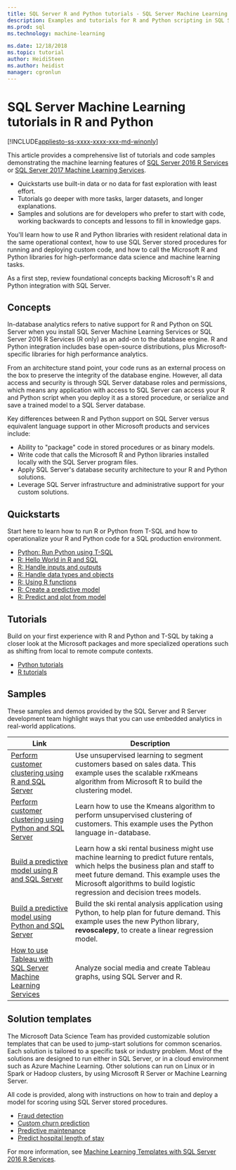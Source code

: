 ```yaml
---
title: SQL Server R and Python tutorials - SQL Server Machine Learning
description: Examples and tutorials for R and Python scripting in SQL Server Machine Learning Services.
ms.prod: sql
ms.technology: machine-learning

ms.date: 12/18/2018  
ms.topic: tutorial
author: HeidiSteen
ms.author: heidist
manager: cgronlun
---
```

# SQL Server Machine Learning tutorials in R and Python
[!INCLUDE[appliesto-ss-xxxx-xxxx-xxx-md-winonly](../../includes/appliesto-ss-xxxx-xxxx-xxx-md-winonly.md)]

This article provides a comprehensive list of tutorials and code samples demonstrating the machine learning features of [SQL Server 2016 R Services](../install/sql-r-services-windows-install.md) or [SQL Server 2017 Machine Learning Services](../install/sql-machine-learning-services-windows-install.md). 

+ Quickstarts use built-in data or no data for fast exploration with least effort.
+ Tutorials go deeper with more tasks, larger datasets, and longer explanations.
+ Samples and solutions are for developers who prefer to start with code, working backwards to concepts and lessons to fill in knowledge gaps.

You'll learn how to use R and Python libraries with resident relational data in the same operational context, how to use SQL Server stored procedures for running and deploying custom code, and how to call the Microsoft R and Python libraries for high-performance data science and machine learning tasks.

As a first step, review foundational concepts backing Microsoft's R and Python integration with SQL Server.

## Concepts

In-database analytics refers to native support for R and Python on SQL Server when you install SQL Server Machine Learning Services or SQL Server 2016 R Services (R only) as an add-on to the database engine. R and Python integration includes base open-source distributions, plus Microsoft-specific libraries for high performance analytics.

From an architecture stand point, your code runs as an external process on the box to preserve the integrity of the database engine. However, all data access and security is through SQL Server database roles and permissions, which means any application with access to SQL Server can access your R and Python script when you deploy it as a stored procedure, or serialize and save a trained model to a SQL Server database.

Key differences between R and Python support on SQL Server versus equivalent language support in other Microsoft products and services include:

+ Ability to "package" code in stored procedures or as binary models.
+ Write code that calls the Microsoft R and Python libraries installed locally with the SQL Server program files.
+ Apply SQL Server's database security architecture to your R and Python solutions.
+ Leverage SQL Server infrastructure and administrative support for your custom solutions.

## Quickstarts

Start here to learn how to run R or Python from T-SQL and how to operationalize your R and Python code for a SQL production environment.

+ [Python: Run Python using T-SQL](run-python-using-t-sql.md)
+ [R: Hello World in R and SQL](rtsql-using-r-code-in-transact-sql-quickstart.md)
+ [R: Handle inputs and outputs](rtsql-working-with-inputs-and-outputs.md)
+ [R: Handle data types and objects](rtsql-r-and-sql-data-types-and-data-objects.md)
+ [R: Using R functions](rtsql-using-r-functions-with-sql-server-data.md)
+ [R: Create a predictive model](rtsql-create-a-predictive-model-r.md)
+ [R: Predict and plot from model](rtsql-predict-and-plot-from-model.md)

## Tutorials

Build on your first experience with R and Python and T-SQL by taking a closer look at the Microsoft packages and more specialized operations such as shifting from local to remote compute contexts.

+ [Python tutorials](sql-server-python-tutorials.md)
+ [R tutorials](sql-server-r-tutorials.md)

<a name ="bkmk_samples"></a>

## Samples

These samples and demos provided by the SQL Server and R Server development team highlight ways that you can use embedded analytics in real-world applications.

| Link | Description | 
|------|-------------|
| [Perform customer clustering using R and SQL Server](https://microsoft.github.io/sql-ml-tutorials/R/customerclustering/) | Use unsupervised learning to segment customers based on sales data. This example uses the scalable rxKmeans algorithm from Microsoft R to build the clustering model. |
| [Perform customer clustering using Python and SQL Server](https://microsoft.github.io/sql-ml-tutorials/python/customerclustering/) | Learn how to use the Kmeans algorithm to perform unsupervised clustering of customers. This example uses the Python language in-database.| SQL Server 2017 |
| [Build a predictive model using R and SQL Server](https://microsoft.github.io/sql-ml-tutorials/R/rentalprediction) | Learn how a ski rental business might use machine learning to predict future rentals, which helps the business plan and staff to meet future demand. This example uses the Microsoft algorithms to build logistic regression and decision trees models. | 
| [Build a predictive model using Python and SQL Server](https://microsoft.github.io/sql-ml-tutorials/python/rentalprediction/) | Build the ski rental analysis application using Python, to help plan for future demand. This example uses the new Python library, **revoscalepy**, to create a linear regression model. | 
| [How to use Tableau with SQL Server Machine Learning Services](https://blogs.msdn.microsoft.com/mlserver/2017/12/14/how-to-use-tableau-with-sql-server-machine-learning-services-with-r-and-python/) | Analyze social media and create Tableau graphs, using SQL Server and R. | 

<a name="bkmk_solutions"></a>

## Solution templates

The Microsoft Data Science Team has provided customizable solution templates that can be used to jump-start solutions for common scenarios. Each solution is tailored to a specific task or industry problem. Most of the solutions are designed to run either in SQL Server, or in a cloud environment such as Azure Machine Learning. Other solutions can run on Linux or in Spark or Hadoop clusters, by using Microsoft R Server or Machine Learning Server.

All code is provided, along with instructions on how to train and deploy a model for scoring using SQL Server stored procedures.

+ [Fraud detection](https://gallery.cortanaanalytics.com/Tutorial/Online-Fraud-Detection-Template-with-SQL-Server-R-Services-1)
+ [Custom churn prediction](https://gallery.cortanaanalytics.com/Tutorial/Customer-Churn-Prediction-Template-with-SQL-Server-R-Services-1)
+ [Predictive maintenance](https://gallery.cortanaanalytics.com/Tutorial/Predictive-Maintenance-Template-with-SQL-Server-R-Services-1)
+ [Predict hospital length of stay](https://gallery.cortanaintelligence.com/Solution/Predicting-Length-of-Stay-in-Hospitals-1)

For more information, see [Machine Learning Templates with SQL Server 2016 R Services](https://blogs.technet.microsoft.com/machinelearning/2016/03/23/machine-learning-templates-with-sql-server-2016-r-services/).

